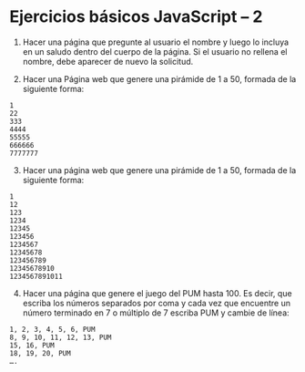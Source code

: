 # Ejercicios básicos JavaScript – 2

1. Hacer una página que pregunte al usuario el nombre y luego lo incluya en un saludo dentro del cuerpo de la página. Si el usuario no rellena el nombre, debe aparecer de nuevo la solicitud.

2. Hacer una Página web que genere una pirámide de 1 a 50, formada de la siguiente forma:

  ```
  1 
  22 
  333 
  4444 
  55555 
  666666 
  7777777 
  ```
3. Hacer una página web que genere una pirámide de 1 a 50, formada de la siguiente forma: 

  ```
  1 
  12 
  123 
  1234 
  12345 
  123456 
  1234567 
  12345678 
  123456789 
  12345678910 
  1234567891011 
  ```
4. Hacer una página que genere el juego del PUM hasta 100. Es decir, que escriba los números separados por coma y cada vez que encuentre un número terminado en 7 o múltiplo de 7 escriba PUM y cambie de línea:

  ```
  1, 2, 3, 4, 5, 6, PUM
  8, 9, 10, 11, 12, 13, PUM
  15, 16, PUM
  18, 19, 20, PUM
  ….
  ```  
